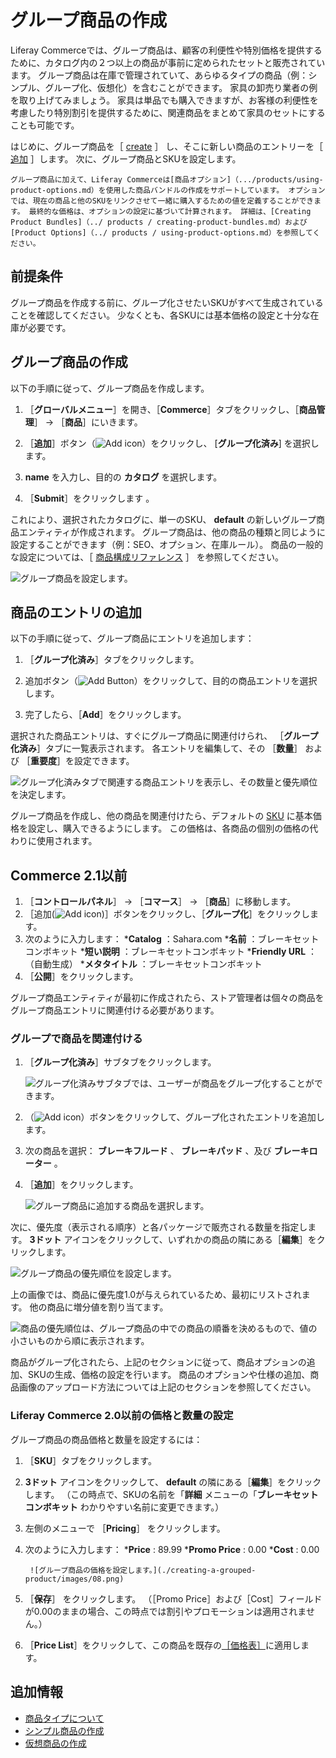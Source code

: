 # グループ商品の作成

Liferay Commerceでは、グループ商品は、顧客の利便性や特別価格を提供するために、カタログ内の２つ以上の商品が事前に定められたセットと販売されています。 グループ商品は在庫で管理されていて、あらゆるタイプの商品（例：シンプル、グループ化、仮想化）を含むことができます。 家具の卸売り業者の例を取り上げてみましょう。 家具は単品でも購入できますが、お客様の利便性を考慮したり特別割引を提供するために、関連商品をまとめて家具のセットにすることも可能です。

はじめに、グループ商品を［ [create](#create-a-grouped-product) ］ し、そこに新しい商品のエントリーを［ [追加](#adding-product-entries) ］します。 次に、グループ商品とSKUを設定します。

```{note}
グループ商品に加えて、Liferay Commerceは[商品オプション]（.../products/using-product-options.md）を使用した商品バンドルの作成をサポートしています。 オプションでは、現在の商品と他のSKUをリンクさせて一緒に購入するための値を定義することができます。 最終的な価格は、オプションの設定に基づいて計算されます。 詳細は、[Creating Product Bundles]（../ products / creating-product-bundles.md）および[Product Options]（../ products / using-product-options.md）を参照してください。
```

<a name="prerequisites" />

## 前提条件

グループ商品を作成する前に、グループ化させたいSKUがすべて生成されていることを確認してください。 少なくとも、各SKUには基本価格の設定と十分な在庫が必要です。

<a name="create-a-grouped-product" />

## グループ商品の作成

以下の手順に従って、グループ商品を作成します。

1. ［**グローバルメニュー**］を開き、［**Commerce**］タブをクリックし、［**商品管理**］ &rarr; ［**商品**］にいきます。

1. ［**追加**］ボタン（![Add icon](../../../images/icon-add.png)）をクリックし、 [**グループ化済み**] を選択します。

1. **name** を入力し、目的の **カタログ** を選択します。

1. ［**Submit**］をクリックします 。

これにより、選択されたカタログに、単一のSKU、 **default** の新しいグループ商品エンティティが作成されます。 グループ商品は、他の商品の種類と同じように設定することができます（例：SEO、オプション、在庫ルール）。 商品の一般的な設定については、［ [商品構成リファレンス](../products/product-configuration-reference.md) ］ を参照してください。

![グループ商品を設定します。](./creating-a-grouped-product/images/01.png)

<a name="adding-product-entries" />

## 商品のエントリの追加

以下の手順に従って、グループ商品にエントリを追加します：

1. ［**グループ化済み**］タブをクリックします。

1. 追加ボタン（![Add Button](../../../images/icon-add.png)）をクリックして、目的の商品エントリを選択します。

1. 完了したら、［**Add**］をクリックします。

選択された商品エントリは、すぐにグループ商品に関連付けられ、 ［**グループ化済み**］タブに一覧表示されます。 各エントリを編集して、その ［**数量**］ および ［**重要度**］を設定できます。

![グループ化済みタブで関連する商品エントリを表示し、その数量と優先順位を決定します。](./creating-a-grouped-product/images/02.png)

グループ商品を作成し、他の商品を関連付けたら、デフォルトの [SKU](./../products/creating-skus-for-product-variants.md) に基本価格を設定し、購入できるようにします。 この価格は、各商品の個別の価格の代わりに使用されます。

<a name="commerce-21-and-below" />

## Commerce 2.1以前

1. ［**コントロールパネル**］ → ［**コマース**］ → ［**商品**］に移動します。
1. ［追加(![Add icon](../../../images/icon-add.png))］ボタンをクリックし、［**グループ化**］をクリックします。
1. 次のように入力します：
    ***Catalog** ：Sahara.com
    ***名前** ：ブレーキセットコンボキット
    ***短い説明** ：ブレーキセットコンボキット
    ***Friendly URL** ：（自動生成）
    ***メタタイトル** ：ブレーキセットコンボキット
1. ［**公開**］をクリックします。

グループ商品エンティティが最初に作成されたら、ストア管理者は個々の商品をグループ商品エントリに関連付ける必要があります。

### グループで商品を関連付ける

1. ［**グループ化済み**］サブタブをクリックします。

   ![グループ化済みサブタブでは、ユーザーが商品をグループ化することができます。](./creating-a-grouped-product/images/03.png)

1. （![Add icon](../../../images/icon-add.png)）ボタンをクリックして、グループ化されたエントリを追加します。
1. 次の商品を選択： **ブレーキフルード** 、 **ブレーキパッド** 、及び **ブレーキローター** 。
1. ［**追加**］をクリックします。

    ![グループ商品に追加する商品を選択します。](./creating-a-grouped-product/images/04.png)

次に、優先度（表示される順序）と各パッケージで販売される数量を指定します。 **3ドット** アイコンをクリックして、いずれかの商品の隣にある［**編集**］をクリックします。

![グループ商品の優先順位を設定します。](./creating-a-grouped-product/images/05.png)

上の画像では、商品に優先度1.0が与えられているため、最初にリストされます。 他の商品に増分値を割り当てます。

![商品の優先順位は、グループ商品の中での商品の順番を決めるもので、値の小さいものから順に表示されます。](./creating-a-grouped-product/images/06.png)

商品がグループ化されたら、上記のセクションに従って、商品オプションの追加、SKUの生成、価格の設定を行います。 商品のオプションや仕様の追加、商品画像のアップロード方法については上記のセクションを参照してください。

### Liferay Commerce 2.0以前の価格と数量の設定

グループ商品の商品価格と数量を設定するには：

1. ［**SKU**］タブをクリックします。
1. **3ドット** アイコンをクリックして、 **default** の隣にある［**編集**］をクリックします。 （この時点で、SKUの名前を「**詳細** メニューの「**ブレーキセットコンボキット** わかりやすい名前に変更できます。）
1. 左側のメニューで ［**Pricing**］ をクリックします。
1. 次のように入力します：
    ***Price** : 89.99
    ***Promo Price** : 0.00
    ***Cost** : 0.00

        ![グループ商品の価格を設定します。](./creating-a-grouped-product/images/08.png)

1. ［**保存**］ をクリックします。 （［Promo Price］および［Cost］フィールドが0.00のままの場合、この時点では割引やプロモーションは適用されません。）
1. ［**Price List**］をクリックして、この商品を既存の[［価格表］](../../managing-prices/adding-products-to-a-price-list.md)に適用します。

<a name="additional-information" />

## 追加情報

* [商品タイプについて](./introduction-to-product-types.md)
* [シンプル商品の作成](./creating-a-simple-product.md)
* [仮想商品の作成](./creating-a-virtual-product.md)

